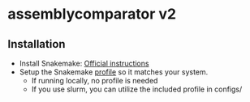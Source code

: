 # assemblycomparator v2

## Installation

 * Install Snakemake: [Official instructions](https://snakemake.readthedocs.io/en/stable/getting_started/installation.html)
 * Setup the Snakemake [profile](https://snakemake.readthedocs.io/en/stable/executing/cli.html#profiles) so it matches your system. 
   * If running locally, no profile is needed
   * If you use slurm, you can utilize the included profile in configs/

